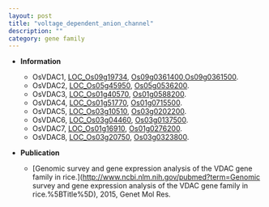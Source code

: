 ```yaml
---
layout: post
title: "voltage_dependent_anion_channel"
description: ""
category: gene family
---
```


* **Information**  
    + OsVDAC1, [LOC_Os09g19734](http://rice.uga.edu/cgi-bin/ORF_infopage.cgi?orf=LOC_Os09g19734), [Os09g0361400](https://rapdb.dna.affrc.go.jp/locus/?name=Os09g0361400),[Os09g0361500](https://rapdb.dna.affrc.go.jp/locus/?name=Os09g0361500).
    + OsVDAC2, [LOC_Os05g45950](http://rice.uga.edu/cgi-bin/ORF_infopage.cgi?orf=LOC_Os05g45950), [Os05g0536200](https://rapdb.dna.affrc.go.jp/locus/?name=Os05g0536200).
    + OsVDAC3, [LOC_Os01g40570](http://rice.uga.edu/cgi-bin/ORF_infopage.cgi?orf=LOC_Os01g40570), [Os01g0588200](https://rapdb.dna.affrc.go.jp/locus/?name=Os01g0588200).
    + OsVDAC4, [LOC_Os01g51770](http://rice.uga.edu/cgi-bin/ORF_infopage.cgi?orf=LOC_Os01g51770), [Os01g0715500](https://rapdb.dna.affrc.go.jp/locus/?name=Os01g0715500).
    + OsVDAC5, [LOC_Os03g10510](http://rice.uga.edu/cgi-bin/ORF_infopage.cgi?orf=LOC_Os03g10510), [Os03g0202200](https://rapdb.dna.affrc.go.jp/locus/?name=Os03g0202200).
    + OsVDAC6, [LOC_Os03g04460](http://rice.uga.edu/cgi-bin/ORF_infopage.cgi?orf=LOC_Os03g04460), [Os03g0137500](https://rapdb.dna.affrc.go.jp/locus/?name=Os03g0137500).
    + OsVDAC7, [LOC_Os01g16910](http://rice.uga.edu/cgi-bin/ORF_infopage.cgi?orf=LOC_Os01g16910), [Os01g0276200](https://rapdb.dna.affrc.go.jp/locus/?name=Os01g0276200).
    + OsVDAC8, [LOC_Os03g20750](http://rice.uga.edu/cgi-bin/ORF_infopage.cgi?orf=LOC_Os03g20750), [Os03g0323800](https://rapdb.dna.affrc.go.jp/locus/?name=Os03g0323800).

* **Publication**  
    + [Genomic survey and gene expression analysis of the VDAC gene family in rice.](http://www.ncbi.nlm.nih.gov/pubmed?term=Genomic survey and gene expression analysis of the VDAC gene family in rice.%5BTitle%5D), 2015, Genet Mol Res.


